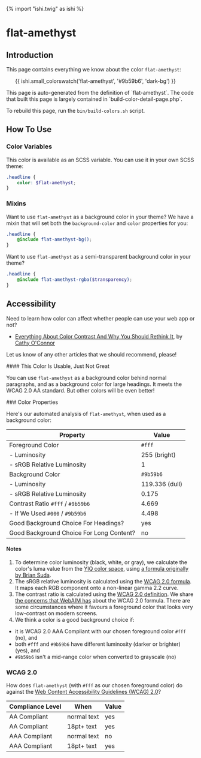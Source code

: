{% import "ishi.twig" as ishi %}
# flat-amethyst

## Introduction

This page contains everything we know about the color `flat-amethyst`:

<div class="grid">
    <div class="cell">
        <div class="swatch">
            <ul>
                {{ ishi.small_colorswatch('flat-amethyst', '#9b59b6', 'dark-bg') }}
            </ul>
        </div>
    </div>
</div>

<div class="callout attention" markdown="1">
This page is auto-generated from the definition of `flat-amethyst`. The code that built this page is largely contained in `build-color-detail-page.php`.

To rebuild this page, run the `bin/build-colors.sh` script.
</div>

## How To Use

### Color Variables

This color is available as an SCSS variable. You can use it in your own SCSS theme:

```scss
.headline {
    color: $flat-amethyst;
}
```

### Mixins

Want to use `flat-amethyst` as a background color in your theme? We have a mixin that will set both the `background-color` and `color` properties for you:

```scss
.headline {
    @include flat-amethyst-bg();
}
```

Want to use `flat-amethyst` as a semi-transparent background color in your theme?

```scss
.headline {
    @include flat-amethyst-rgba($transparency);
}
```

## Accessibility

Need to learn how color can affect whether people can use your web app or not?

* [Everything About Color Contrast And Why You Should Rethink It](https://www.smashingmagazine.com/2014/10/color-contrast-tips-and-tools-for-accessibility/), by [Cathy O'Connor](http://www.twitter.com/cagocon)

Let us know of any other articles that we should recommend, please!
<div class="callout warning" markdown="1">
#### This Color Is Usable, Just Not Great

You can use `flat-amethyst` as a background color behind normal paragraphs, and as a background color for large headings. It meets the WCAG 2.0 AA standard. But other colors will be even better!
</div>
### Color Properties

Here's our automated analysis of `flat-amethyst`, when used as a background color:

Property | Value
---------|------
Foreground Color | `#fff`
- Luminosity | 255 (bright)
- sRGB Relative Luminosity | 1
Background Color | `#9b59b6`
- Luminosity | 119.336 (dull)
- sRGB Relative Luminosity | 0.175
Contrast Ratio `#fff` / `#9b59b6` | 4.669
- If We Used `#000` / `#9b59b6` | 4.498
Good Background Choice For Headings? | yes
Good Background Choice For Long Content? | no

#### Notes

1. To determine color luminosity (black, white, or gray), we calculate the color's luma value from the [YIQ color space](https://en.wikipedia.org/wiki/YIQ), using [a formula originally by Brian Suda](https://24ways.org/2010/calculating-color-contrast/).
1. The sRGB relative luminosity is calculated using the [WCAG 2.0 formula](https://www.w3.org/TR/WCAG20/#relativeluminancedef). It maps each RGB component onto a non-linear gamma 2.2 curve.
1. The contrast ratio is calculated using the [WCAG 2.0 definition](https://www.w3.org/TR/2008/REC-WCAG20-20081211/#contrast-ratiodef). We share [the concerns that WebAIM has](http://webaim.org/blog/wcag-2-1-feedback/) about the WCAG 2.0 formula. There are some circumstances where it favours a foreground color that looks very low-contrast on modern screens.
1. We think a color is a good background choice if:
  - it is WCAG 2.0 AAA Compliant with our chosen foreground color `#fff` (no), and
  - both `#fff` and `#9b59b6` have different luminosity (darker or brighter) (yes), and
  - `#9b59b6` isn't a mid-range color when converted to grayscale (no)

### WCAG 2.0

How does `flat-amethyst` (with `#fff` as our chosen foreground color) do against the [Web Content Accessibility Guidelines (WCAG) 2.0](https://www.w3.org/TR/WCAG20/)?

Compliance Level | When | Value
-----------------|------|------
AA Compliant | normal text | yes
AA Compliant | 18pt+ text | yes
AAA Compliant | normal text | no
AAA Compliant | 18pt+ text | yes